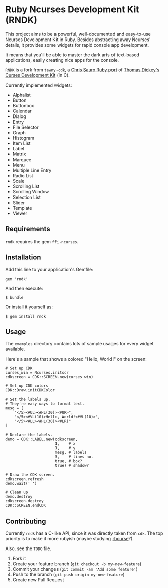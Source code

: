 # Ruby Ncurses Development Kit (RNDK)

This project aims to be a powerful, well-documented and easy-to-use
Ncurses Development Kit in Ruby. Besides abstracting away Ncurses'
details, it provides some widgets for rapid console app development.

It means that you'll be able to master the dark arts of text-based
applications, easily creating nice apps for the console.

`RNDK` is a fork from `tawny-cdk`, a [Chris Sauro Ruby port][tawny]
of [Thomas Dickey's Curses Development Kit][cdk] (in C).

Currently implemented widgets:

 * Alphalist
 * Button
 * Buttonbox
 * Calendar
 * Dialog
 * Entry
 * File Selector
 * Graph
 * Histogram
 * Item List
 * Label
 * Matrix
 * Marquee
 * Menu
 * Multiple Line Entry
 * Radio List
 * Scale
 * Scrolling List
 * Scrolling Window
 * Selection List
 * Slider
 * Template
 * Viewer

## Requirements

`rndk` requires the gem `ffi-ncurses`.

## Installation

Add this line to your application's Gemfile:

    gem 'rndk'

And then execute:

    $ bundle

Or install it yourself as:

    $ gem install rndk

## Usage

The `examples` directory contains lots of sample usages for every
widget available.

Here's a sample that shows a colored "Hello, World!" on the screen:

    # Set up CDK
    curses_win = Ncurses.initscr
    cdkscreen = CDK::SCREEN.new(curses_win)

    # Set up CDK colors
    CDK::Draw.initCDKColor

    # Set the labels up.
	# They're easy ways to format text.
    mesg = [
        "</5><#UL><#HL(30)><#UR>",
        "</5><#VL(10)>Hello, World!<#VL(10)>",
        "</5><#LL><#HL(30)><#LR)"
    ]

    # Declare the labels.
    demo = CDK::LABEL.new(cdkscreen,
	                      1,    # x
						  1,    # y
						  mesg, # labels
						  3,    # lines no.
						  true, # box?
						  true) # shadow?

    # Draw the CDK screen.
    cdkscreen.refresh
    demo.wait(' ')

    # Clean up
    demo.destroy
    cdkscreen.destroy
    CDK::SCREEN.endCDK

## Contributing

Currently `rndk` has a C-like API, since it was directly taken
from `cdk`. The top priority is to make it more rubyish (maybe
studying [rbcurse]?).

Also, see the `TODO` file.

1. Fork it
2. Create your feature branch (`git checkout -b my-new-feature`)
3. Commit your changes (`git commit -am 'Add some feature'`)
4. Push to the branch (`git push origin my-new-feature`)
5. Create new Pull Request

[tawny]:https://github.com/masterzora/tawny-cdk
[cdk]:http://invisible-island.net/cdk/
[rbcurse]:https://github.com/rkumar/rbcurse

